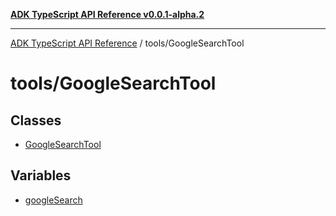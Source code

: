 [**ADK TypeScript API Reference v0.0.1-alpha.2**](../../README.md)

***

[ADK TypeScript API Reference](../../modules.md) / tools/GoogleSearchTool

# tools/GoogleSearchTool

## Classes

- [GoogleSearchTool](classes/GoogleSearchTool.md)

## Variables

- [googleSearch](variables/googleSearch.md)
